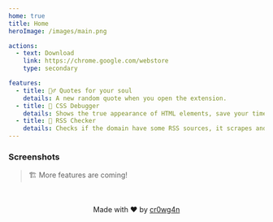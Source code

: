 ```yaml
---
home: true
title: Home
heroImage: /images/main.png

actions:
  - text: Download
    link: https://chrome.google.com/webstore
    type: secondary

features:
  - title: 🧙‍♂️ Quotes for your soul
    details: A new random quote when you open the extension.
  - title: 🧁 CSS Debugger
    details: Shows the true appearance of HTML elements, save your time.
  - title: 📰 RSS Checker
    details: Checks if the domain have some RSS sources, it scrapes and verifies common URL patterns for RSS feeds.
---
```


### Screenshots

<Carousel />

> 🏗️ More features are coming!

<br>

<p align="center">
  Made with ❤️ by <a href="https://github.com/cr0wg4n" rel="noopener" target="_blank">cr0wg4n</a> 
</p>

